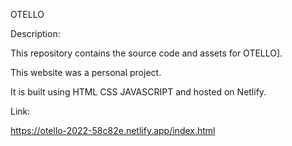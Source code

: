 OTELLO

Description:

This repository contains the source code and assets for OTELLO].

This website was a personal project.

It is built using  HTML CSS JAVASCRIPT and hosted on Netlify.

Link:

https://otello-2022-58c82e.netlify.app/index.html




